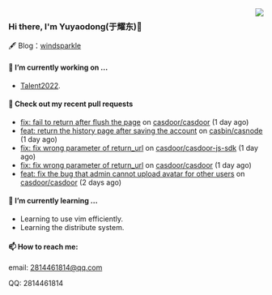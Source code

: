 <img align="right" src="https://github-readme-stats.vercel.app/api?username=leo220yuyaodog&show_icons=true&icon_color=805AD5&text_color=718096&bg_color=ffffff&hide_title=true" />

### Hi there, I'm Yuyaodong(于耀东)👋
🖋 Blog：[windsparkle](https://blog.windsparkle.top)
#### 🔭 I’m currently working on ...
- [Talent2022](https://github.com/casbin/Talent2022).

#### 🔨 Check out my recent pull requests

- [fix: fail to return after flush the page](https://github.com/casdoor/casdoor/pull/1325) on [casdoor/casdoor](https://github.com/casdoor/casdoor) (1 day ago)
- [feat: return the history page after saving the account](https://github.com/casbin/casnode/pull/558) on [casbin/casnode](https://github.com/casbin/casnode) (1 day ago)
- [fix: fix wrong parameter of return_url](https://github.com/casdoor/casdoor-js-sdk/pull/33) on [casdoor/casdoor-js-sdk](https://github.com/casdoor/casdoor-js-sdk) (1 day ago)
- [fix: fix wrong parameter of return_url](https://github.com/casdoor/casdoor/pull/1324) on [casdoor/casdoor](https://github.com/casdoor/casdoor) (1 day ago)
- [feat: fix the bug that admin cannot upload avatar for other users](https://github.com/casdoor/casdoor/pull/1323) on [casdoor/casdoor](https://github.com/casdoor/casdoor) (2 days ago)

#### 🌱 I’m currently learning ...
- Learning to use vim efficiently.
- Learning the distribute system.

#### 📫 How to reach me:
email: 2814461814@qq.com

QQ: 2814461814
